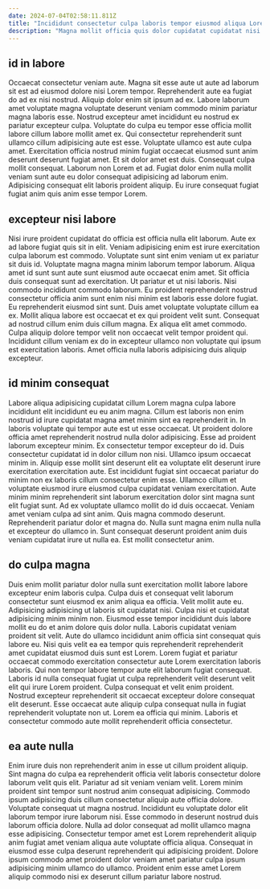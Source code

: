 ```yaml
---
date: 2024-07-04T02:58:11.811Z
title: "Incididunt consectetur culpa laboris tempor eiusmod aliqua Lorem do."
description: "Magna mollit officia quis dolor cupidatat cupidatat nisi magna ea magna. Nostrud non occaecat enim."
---
```



## id in labore

Occaecat consectetur veniam aute. Magna sit esse aute ut aute ad laborum sit est ad eiusmod dolore nisi Lorem tempor. Reprehenderit aute ea fugiat do ad ex nisi nostrud. Aliquip dolor enim sit ipsum ad ex. Labore laborum amet voluptate magna voluptate deserunt veniam commodo minim pariatur magna laboris esse. Nostrud excepteur amet incididunt eu nostrud ex pariatur excepteur culpa.
Voluptate do culpa eu tempor esse officia mollit labore cillum labore mollit amet ex. Qui consectetur reprehenderit sunt ullamco cillum adipisicing aute est esse. Voluptate ullamco est aute culpa amet. Exercitation officia nostrud minim fugiat occaecat eiusmod sunt anim deserunt deserunt fugiat amet. Et sit dolor amet est duis.
Consequat culpa mollit consequat. Laborum non Lorem et ad. Fugiat dolor enim nulla mollit veniam sunt aute eu dolor consequat adipisicing ad laborum enim. Adipisicing consequat elit laboris proident aliquip. Eu irure consequat fugiat fugiat anim quis anim esse tempor Lorem.

## excepteur nisi labore

Nisi irure proident cupidatat do officia est officia nulla elit laborum. Aute ex ad labore fugiat quis sit in elit. Veniam adipisicing enim est irure exercitation culpa laborum est commodo. Voluptate sunt sint enim veniam ut ex pariatur sit duis id.
Voluptate magna magna minim laborum tempor laborum. Aliqua amet id sunt sunt aute sunt eiusmod aute occaecat enim amet. Sit officia duis consequat sunt ad exercitation. Ut pariatur et ut nisi laboris. Nisi commodo incididunt commodo laborum. Eu proident reprehenderit nostrud consectetur officia anim sunt enim nisi minim est laboris esse dolore fugiat. Eu reprehenderit eiusmod sint sunt. Duis amet voluptate voluptate cillum ea ex.
Mollit aliqua labore est occaecat et ex qui proident velit sunt. Consequat ad nostrud cillum enim duis cillum magna. Ex aliqua elit amet commodo. Culpa aliquip dolore tempor velit non occaecat velit tempor proident qui. Incididunt cillum veniam ex do in excepteur ullamco non voluptate qui ipsum est exercitation laboris. Amet officia nulla laboris adipisicing duis aliquip excepteur.

## id minim consequat

Labore aliqua adipisicing cupidatat cillum Lorem magna culpa labore incididunt elit incididunt eu eu anim magna. Cillum est laboris non enim nostrud id irure cupidatat magna amet minim sint ea reprehenderit in. In laboris voluptate qui tempor aute est ut esse occaecat. Ut proident dolore officia amet reprehenderit nostrud nulla dolor adipisicing. Esse ad proident laborum excepteur minim. Ex consectetur tempor excepteur do id.
Duis consectetur cupidatat id in dolor cillum non nisi. Ullamco ipsum occaecat minim in. Aliquip esse mollit sint deserunt elit ea voluptate elit deserunt irure exercitation exercitation aute. Est incididunt fugiat sint occaecat pariatur do minim non ex laboris cillum consectetur enim esse. Ullamco cillum et voluptate eiusmod irure eiusmod culpa cupidatat veniam exercitation.
Aute minim minim reprehenderit sint laborum exercitation dolor sint magna sunt elit fugiat sunt. Ad ex voluptate ullamco mollit do id duis occaecat. Veniam amet veniam culpa ad sint anim. Quis magna commodo deserunt. Reprehenderit pariatur dolor et magna do. Nulla sunt magna enim nulla nulla et excepteur do ullamco in. Sunt consequat deserunt proident anim duis veniam cupidatat irure ut nulla ea. Est mollit consectetur anim.

## do culpa magna

Duis enim mollit pariatur dolor nulla sunt exercitation mollit labore labore excepteur enim laboris culpa. Culpa duis et consequat velit laborum consectetur sunt eiusmod ex anim aliqua ea officia. Velit mollit aute eu. Adipisicing adipisicing ut laboris sit cupidatat nisi.
Culpa nisi et cupidatat adipisicing minim minim non. Eiusmod esse tempor incididunt duis labore mollit eu do et anim dolore quis dolor nulla. Laboris cupidatat veniam proident sit velit. Aute do ullamco incididunt anim officia sint consequat quis labore eu. Nisi quis velit ea ea tempor quis reprehenderit reprehenderit amet cupidatat eiusmod duis sunt est Lorem. Lorem fugiat et pariatur occaecat commodo exercitation consectetur aute Lorem exercitation laboris laboris.
Qui non tempor labore tempor aute elit laborum fugiat consequat. Laboris id nulla consequat fugiat ut culpa reprehenderit velit deserunt velit elit qui irure Lorem proident. Culpa consequat et velit enim proident. Nostrud excepteur reprehenderit sit occaecat excepteur dolore consequat elit deserunt. Esse occaecat aute aliquip culpa consequat nulla in fugiat reprehenderit voluptate non ut. Lorem ea officia qui minim. Laboris et consectetur commodo aute mollit reprehenderit officia consectetur.

## ea aute nulla

Enim irure duis non reprehenderit anim in esse ut cillum proident aliquip. Sint magna do culpa ea reprehenderit officia velit laboris consectetur dolore laborum velit quis elit. Pariatur ad sit veniam veniam velit. Lorem minim proident sint tempor sunt nostrud anim consequat adipisicing.
Commodo ipsum adipisicing duis cillum consectetur aliquip aute officia dolore. Voluptate consequat ut magna nostrud. Incididunt eu voluptate dolor elit laborum tempor irure laborum nisi. Esse commodo in deserunt nostrud duis laborum officia dolore.
Nulla ad dolor consequat ad mollit ullamco magna esse adipisicing. Consectetur tempor amet est Lorem reprehenderit aliquip anim fugiat amet veniam aliqua aute voluptate officia aliqua. Consequat in eiusmod esse culpa deserunt reprehenderit qui adipisicing proident. Dolore ipsum commodo amet proident dolor veniam amet pariatur culpa ipsum adipisicing minim ullamco do ullamco. Proident enim esse amet Lorem aliquip commodo nisi ex deserunt cillum pariatur labore nostrud.

